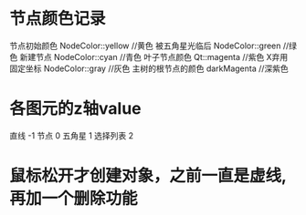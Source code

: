 ﻿# 节点颜色记录
节点初始颜色 NodeColor::yellow //黄色
被五角星光临后 NodeColor::green //绿色
新建节点 NodeColor::cyan //青色
叶子节点颜色 Qt::magenta //紫色
X弃用 固定坐标 NodeColor::gray //灰色
主树的根节点的颜色 darkMagenta //深紫色
# 各图元的z轴value
直线 -1
节点 0 
五角星 1 
选择列表 2

# 鼠标松开才创建对象，之前一直是虚线,再加一个删除功能